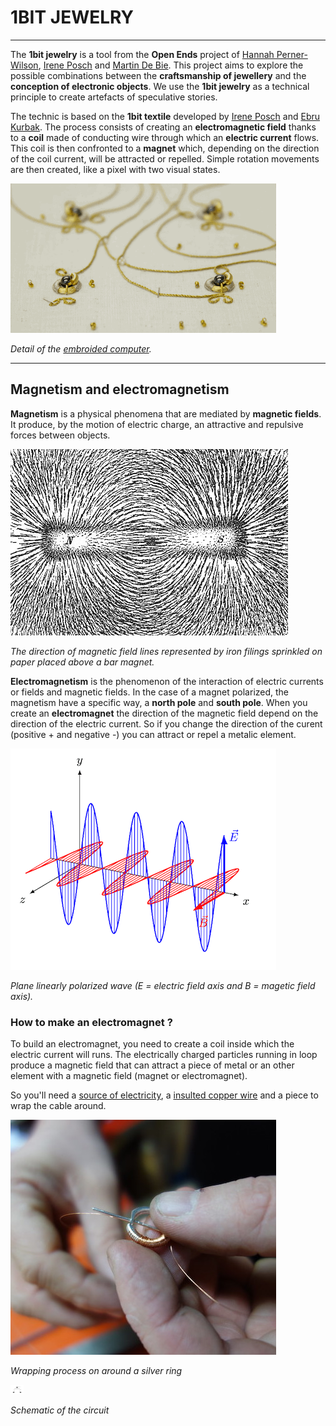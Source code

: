 # 1BIT JEWELRY

***

The **1bit jewelry** is a tool from the **Open Ends** project of [Hannah Perner-Wilson](https://www.plusea.at/?page_id=1605), [Irene Posch](http://www.ireneposch.net/) and [Martin De Bie](http://martindebie.com/). This project aims to explore the possible combinations between the **craftsmanship of jewellery** and the **conception of electronic objects**. We use the **1bit jewelry** as a technical principle to create artefacts of speculative stories.

The technic is based on the **1bit textile** developed by [Irene Posch](http://www.ireneposch.net/) and [Ebru Kurbak](https://ebrukurbak.net/). The process consists of creating an **electromagnetic field** thanks to a **coil** made of conducting wire through which an **electric current** flows. This coil is then confronted to a **magnet** which, depending on the direction of the coil current, will be attracted or repelled. Simple rotation movements are then created, like a pixel with two visual states. 

<img src=images/detail_embroidComputer.gif> 

*Detail of the [embroided computer](http://www.ireneposch.net/the-embroidered-computer/).* 

***

## Magnetism and electromagnetism

**Magnetism** is a physical phenomena that are mediated by **magnetic fields**. It produce, by the motion of electric charge, an attractive and repulsive forces between objects.

<img src=images/MagnetField.png>

*The direction of magnetic field lines represented by iron filings sprinkled on paper placed above a bar magnet.*

**Electromagnetism** is the phenomenon of the interaction of electric currents or fields and magnetic fields. In the case of a magnet polarized, the magnetism have a specific way, a **north pole** and **south pole**. When you create an **electromagnet** the direction of the magnetic field depend on the direction of the electric current. So if you change the direction of the curent (positive + and negative -) you can attract or repel a metalic element.

<img src=images/EM-Wave.gif>

*Plane linearly polarized wave (E = electric field axis and B = magetic field axis).*

### How to make an electromagnet ?

To build an electromagnet, you need to create a coil inside which the electric current will runs. The electrically charged particles running in loop produce a magnetic field that can attract a piece of metal or an other element with a magnetic field (magnet or electromagnet). 

So you'll need a [source of electricity](https://dicksondata.com/wp-content/uploads/2019/06/R007.jpg), a [insulted copper wire](https://docs.rs-online.com/817a/0900766b81292580.pdf) and a piece to wrap the cable around. 


<img src=images/coilSilver.jpg>

*Wrapping process on around a silver ring*

<img src=images/schematicCoilBead.png height="15cm">

*Schematic of the circuit*

